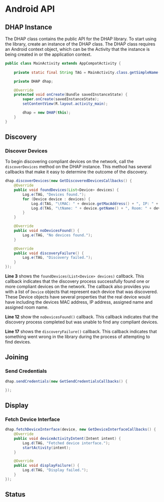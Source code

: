 # Android API

## DHAP Instance

The DHAP class contains the public API for the DHAP library. To start using the library, create an instance of the DHAP class. The DHAP class requires an Android context object, which can be the Activity that the instance is being created in or the application context.

``` java {5,12}
public class MainActivity extends AppCompatActivity {
    
    private static final String TAG = MainActivity.class.getSimpleName();

    private DHAP dhap;

    @Override
    protected void onCreate(Bundle savedInstanceState) {
        super.onCreate(savedInstanceState);
        setContentView(R.layout.activity_main);

        dhap = new DHAP(this);
    }
}
```

## Discovery

### Discover Devices

To begin discovering compliant devices on the network, call the `discoverDevices` method on the DHAP instance. This method has several callbacks that make it easy to determine the outcome of the discovery. 

``` java {3,12,17}
dhap.discoverDevices(new GetDiscoveredDevicesCallbacks() {
    @Override
    public void foundDevices(List<Device> devices) {
        Log.e(TAG, "Devices found.");
        for (Device device : devices) {
            Log.d(TAG, "\tMAC: " + device.getMacAddress() + ", IP: " + device.getIpAddress());
            Log.d(TAG, "\tName: " + device.getName() + ", Room: " + device.getRoom());
        }
    }

    @Override
    public void noDevicesFound() {
        Log.e(TAG, "No devices found.");
    }

    @Override
    public void discoveryFailure() {
        Log.e(TAG, "Discovery failed.");
    }
});
```

**Line 3** shows the `foundDevices(List<Device> devices)` callback. This callback indicates that the discovery process successfully found one or more compliant devices on the network. The callback also provides you with a list of `Device` objects that represent each device that was discovered. These Device objects have several properties that the real device would have including the devices MAC address, IP address, assigned name and assigned room name.

**Line 12** show the `noDevicesFound()` callback. This callback indicates that the discovery process completed but was unable to find any compliant devices.

**Line 17** shows the `discoveryFailure()` callback. This callback indicates that something went wrong in the library during the process of attempting to find devices.

## Joining

### Send Credentials

``` java 
dhap.sendCredentials(new GetSendCredentialsCallbacks() {

});
```

## Display

### Fetch Device Interface

``` java {3,5,9}
dhap.fetchDeviceInterface(device, new GetDeviceInterfaceCallbacks() {
    @Override
    public void deviceActivityIntent(Intent intent) {
        Log.d(TAG, "Fetched device interface.");
        startActivity(intent);
    }

    @Override
    public void displayFailure() {
        Log.d(TAG, "Display failed.");
    }
});
```

## Status



